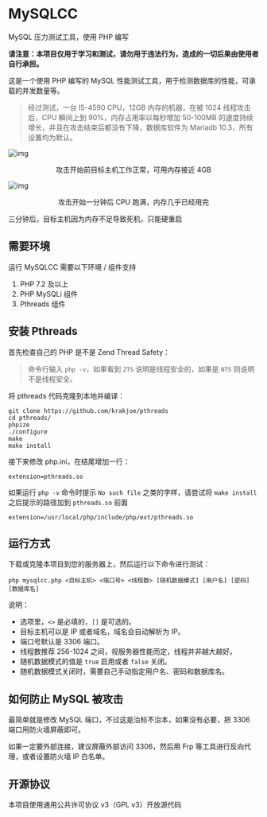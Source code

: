 # MySQLCC
MySQL 压力测试工具，使用 PHP 编写

__请注意：本项目仅用于学习和测试，请勿用于违法行为，造成的一切后果由使用者自行承担。__

这是一个使用 PHP 编写的 MySQL 性能测试工具，用于检测数据库的性能，可承载的并发数量等。

> 经过测试，一台 I5-4590 CPU，12GB 内存的机器，在被 1024 线程攻击后，CPU 瞬间上到 90%，内存占用率以每秒增加 50-100MB 的速度持续增长，并且在攻击结束后都没有下降，数据库软件为 Mariadb 10.3，所有设置均为默认。

![img](https://i.loli.net/2019/07/02/5d1a61f2f41f880202.png)

<p align="center">攻击开始前目标主机工作正常，可用内存接近 4GB</p>

![img](https://i.loli.net/2019/07/02/5d1a62da8fa7831631.png)

<p align="center">攻击开始一分钟后 CPU 跑满，内存几乎已经用完</p>

三分钟后，目标主机因为内存不足导致死机，只能硬重启

## 需要环境
运行 MySQLCC 需要以下环境 / 组件支持

1. PHP 7.2 及以上
2. PHP MySQLi 组件
3. Pthreads 组件

## 安装 Pthreads
首先检查自己的 PHP 是不是 Zend Thread Safety：

> 命令行输入 `php -v`，如果看到 `ZTS` 说明是线程安全的，如果是 `NTS` 则说明不是线程安全。

将 pthreads 代码克隆到本地并编译：

```
git clone https://github.com/krakjoe/pthreads
cd pthreads/
phpize
./configure
make
make install
```

接下来修改 php.ini，在结尾增加一行：

```
extension=pthreads.so
```

如果运行 `php -v` 命令时提示 `No such file` 之类的字样，请尝试将 `make install` 之后提示的路径加到 `pthreads.so` 前面

```
extension=/usr/local/php/include/php/ext/pthreads.so
```

## 运行方式
下载或克隆本项目到您的服务器上，然后运行以下命令进行测试：

```
php mysqlcc.php <目标主机> <端口号> <线程数> [随机数据模式] [用户名] [密码] [数据库名]
```

说明：
- 选项里，`<>` 是必填的，`[]` 是可选的。
- 目标主机可以是 IP 或者域名，域名会自动解析为 IP。
- 端口号默认是 3306 端口。
- 线程数推荐 256-1024 之间，视服务器性能而定，线程并非越大越好。
- 随机数据模式的值是 `true` 启用或者 `false` 关闭。
- 随机数据模式关闭时，需要自己手动指定用户名、密码和数据库名。

## 如何防止 MySQL 被攻击
最简单就是修改 MySQL 端口，不过这是治标不治本，如果没有必要，把 3306 端口用防火墙屏蔽即可。

如果一定要外部连接，建议屏蔽外部访问 3306，然后用 Frp 等工具进行反向代理，或者设置防火墙 IP 白名单。

## 开源协议
本项目使用通用公共许可协议 v3（GPL v3）开放源代码
